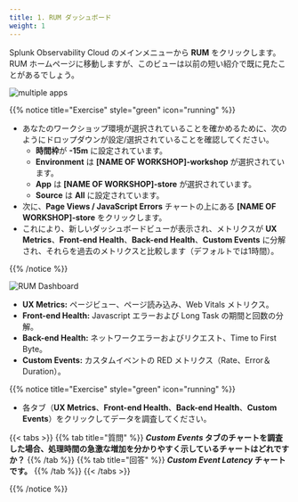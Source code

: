 ```yaml
---
title: 1. RUM ダッシュボード
weight: 1
---
```


Splunk Observability Cloud のメインメニューから **RUM** をクリックします。RUM ホームページに移動しますが、このビューは以前の短い紹介で既に見たことがあるでしょう。

![multiple apps](../images/multiple-apps.png)

{{% notice title="Exercise" style="green" icon="running" %}}

* あなたのワークショップ環境が選択されていることを確かめるために、次のようにドロップダウンが設定/選択されていることを確認してください。
  * **時間枠**が **-15m** に設定されています。
  * **Environment** は **[NAME OF WORKSHOP]-workshop** が選択されています。
  * **App** は **[NAME OF WORKSHOP]-store** が選択されています。
  * **Source** は **All** に設定されています。
* 次に、**Page Views / JavaScript Errors** チャートの上にある **[NAME OF WORKSHOP]-store** をクリックします。
* これにより、新しいダッシュボードビューが表示され、メトリクスが **UX Metrics**、**Front-end Health**、**Back-end Health**、**Custom Events** に分解され、それらを過去のメトリクスと比較します（デフォルトでは1時間）。

{{% /notice %}}

![RUM Dashboard](../images/rum-dashboard.png)

* **UX Metrics:** ページビュー、ページ読み込み、Web Vitals メトリクス。
* **Front-end Health:** Javascript エラーおよび Long Task の期間と回数の分解。
* **Back-end Health:** ネットワークエラーおよびリクエスト、Time to First Byte。
* **Custom Events:** カスタムイベントの RED メトリクス（Rate、Error＆Duration）。

{{% notice title="Exercise" style="green" icon="running" %}}

* 各タブ（**UX Metrics**、**Front-end Health**、**Back-end Health**、**Custom Events**）をクリックしてデータを調査してください。

{{< tabs >}}
{{% tab title="質問" %}}
***Custom Events* タブのチャートを調査した場合、処理時間の急激な増加を分かりやすく示しているチャートはどれですか？**
{{% /tab %}}
{{% tab title="回答" %}}
***Custom Event Latency* チャートです。**
{{% /tab %}}
{{< /tabs >}}

{{% /notice %}}
